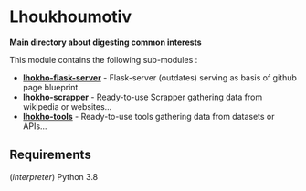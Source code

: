 # Lhoukhoumotiv

**Main directory about digesting common interests**

This module contains the following sub-modules : 
* **[lhokho-flask-server](lhokho-flask-server)** - Flask-server (outdates) serving as basis of github page blueprint.
* **[lhokho-scrapper](lhokho-scrapper)** - Ready-to-use Scrapper gathering data from wikipedia or websites... 
* **[lhokho-tools](lhokho-tools)** - Ready-to-use tools gathering data from datasets or APIs... 

## Requirements

(*interpreter*) Python 3.8
